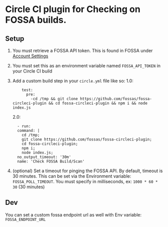# Circle CI plugin for Checking on FOSSA builds.

## Setup

1. You must retrieve a FOSSA API token. This is found in FOSSA under [Account Settings](http://app.fossa.io/account/settings/integrations)
2. You must set this as an environment variable named `FOSSA_API_TOKEN` in your Circle CI build
3. Add a custom build step in your `circle.yml` file like so: 
	1.0:
	```
		test:
		  pre:
		    -cd /tmp && git clone https://github.com/fossas/fossa-circleci-plugin && cd fossa-circleci-plugin && npm i && node index.js
	```
	2.0:
	```
      - run:
      command: |
        cd /tmp;
        git clone https://github.com/fossas/fossa-circleci-plugin;
        cd fossa-circleci-plugin;
        npm i;
        node index.js;
      no_output_timeout: '30m'
      name: 'Check FOSSA Build/Scan'
    ```

4. (optional) Set a timeout for pinging the FOSSA API. By default, timeout is 30 minutes. This can be set via the Environment variable: `FOSSA_POLL_TIMEOUT`. You must specify in milliseconds, ex: `1000 * 60 * 30` (30 minutes)

## Dev

You can set a custom fossa endpoint url as well with Env variable: `FOSSA_ENDPOINT_URL`